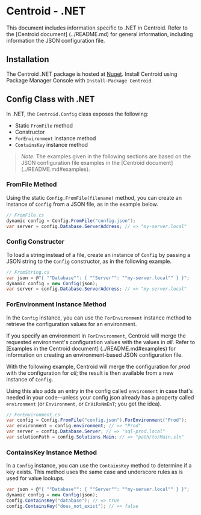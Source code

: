 # Centroid - .NET

This document includes information specific to .NET in Centroid. Refer to the [Centroid document] (../README.md) for general information, including information the JSON configuration file. 

## Installation

The Centroid .NET package is hosted at [Nuget](http://www.nuget.org/packages/Centroid/). Install Centroid using Package Manager Console with `Install-Package Centroid`.

## Config Class with .NET

In .NET, the `Centroid.Config` class exposes the following:

+ Static `FromFile` method
+ Constructor
+ `ForEnvironment` instance method
+ `ContainsKey` instance method

> *Note:* The examples given in the following sections are based on the JSON configuration file examples in the [Centroid document] (../README.md#examples). 

### FromFile Method

Using the static `Config.FromFile(filename)` method, you can create an instance of `Config` from a JSON file, as in the example below. 

```cs
// FromFile.cs
dynamic config = Config.FromFile("config.json");
var server = config.Database.ServerAddress; // => "my-server.local"
```

### Config Constructor

To load a string instead of a file, create an instance of `Config` by passing a JSON string to the `Config` constructor, as in the following example.

```cs
// FromString.cs
var json = @"{ ""Database"": { ""Server"": ""my-server.local"" } }";
dynamic config = new Config(json);
var server = config.Database.ServerAddress; // => "my-server.local"
```

### ForEnvironment Instance Method

In the `Config` instance, you can use the `ForEnvironment` instance method to retrieve the configuration values for an environment. 

If you specify an environment in `ForEnvironment`, Centroid will merge the requested environment's configuration values with the values in *all*. Refer to [Examples in the Centroid document] (../README.md#examples) for information on creating an environment-based JSON configuration file. 

With the following example, Centroid will merge the configuration for *prod* with the configuration for *all*; the result is then available from a new instance of `Config`.

Using this also adds an entry in the config called `environment` in case that's needed in your code--unless your config json already has a property called `environment` (or `Environment`, or `EnViRoNmEnT`; you get the idea).

```cs
// ForEnvironment.cs
var config = Config.FromFile("config.json").ForEnvironment("Prod");
var environment = config.environment; // => "Prod"
var server = config.Database.Server; // => "sql-prod.local"
var solutionPath = config.Solutions.Main; // => "path/to/Main.sln"
```

### ContainsKey Instance Method

In a `Config` instance, you can use the `ContainsKey` method to determine if a key exists. This method uses the same case and underscore rules as is used for value lookups.

```cs
var json = @"{ ""Database"": { ""Server"": ""my-server.local"" } }";
dynamic config = new Config(json);
config.ContainsKey("database"); // => true
config.ContainsKey("does_not_exist"); // => false
```

